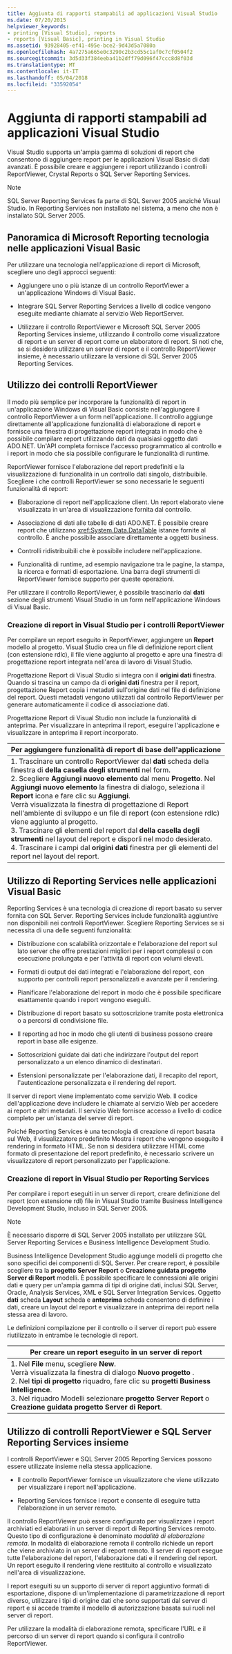 ```yaml
---
title: Aggiunta di rapporti stampabili ad applicazioni Visual Studio
ms.date: 07/20/2015
helpviewer_keywords:
- printing [Visual Studio], reports
- reports [Visual Basic], printing in Visual Studio
ms.assetid: 93928405-ef41-495e-bce2-9d43d5a7080a
ms.openlocfilehash: 4a7275a665e0c3290c2b3cd55c1af0c7cf0504f2
ms.sourcegitcommit: 3d5d33f384eeba41b2dff79d096f47ccc8d8f03d
ms.translationtype: MT
ms.contentlocale: it-IT
ms.lasthandoff: 05/04/2018
ms.locfileid: "33592054"
---
```

# <a name="adding-printable-reports-to-visual-studio-applications"></a>Aggiunta di rapporti stampabili ad applicazioni Visual Studio
Visual Studio supporta un'ampia gamma di soluzioni di report che consentono di aggiungere report per le applicazioni Visual Basic di dati avanzati. È possibile creare e aggiungere i report utilizzando i controlli ReportViewer, Crystal Reports o SQL Server Reporting Services.  
  
> [!NOTE]
>  SQL Server Reporting Services fa parte di SQL Server 2005 anziché Visual Studio. In Reporting Services non installato nel sistema, a meno che non è installato SQL Server 2005.  
  
## <a name="overview-of-microsoft-reporting-technology-in-visual-basic-applications"></a>Panoramica di Microsoft Reporting tecnologia nelle applicazioni Visual Basic  
 Per utilizzare una tecnologia nell'applicazione di report di Microsoft, scegliere uno degli approcci seguenti:  
  
-   Aggiungere uno o più istanze di un controllo ReportViewer a un'applicazione Windows di Visual Basic.  
  
-   Integrare SQL Server Reporting Services a livello di codice vengono eseguite mediante chiamate al servizio Web ReportServer.  
  
-   Utilizzare il controllo ReportViewer e Microsoft SQL Server 2005 Reporting Services insieme, utilizzando il controllo come visualizzatore di report e un server di report come un elaboratore di report. Si noti che, se si desidera utilizzare un server di report e il controllo ReportViewer insieme, è necessario utilizzare la versione di SQL Server 2005 Reporting Services.  
  
## <a name="using-reportviewer-controls"></a>Utilizzo dei controlli ReportViewer  
 Il modo più semplice per incorporare la funzionalità di report in un'applicazione Windows di Visual Basic consiste nell'aggiungere il controllo ReportViewer a un form nell'applicazione. Il controllo aggiunge direttamente all'applicazione funzionalità di elaborazione di report e fornisce una finestra di progettazione report integrata in modo che è possibile compilare report utilizzando dati da qualsiasi oggetto dati ADO.NET. Un'API completa fornisce l'accesso programmatico al controllo e i report in modo che sia possibile configurare le funzionalità di runtime.  
  
 ReportViewer fornisce l'elaborazione del report predefiniti e la visualizzazione di funzionalità in un controllo dati singolo, distribuibile. Scegliere i che controlli ReportViewer se sono necessarie le seguenti funzionalità di report:  
  
-   Elaborazione di report nell'applicazione client. Un report elaborato viene visualizzata in un'area di visualizzazione fornita dal controllo.  
  
-   Associazione di dati alle tabelle di dati ADO.NET. È possibile creare report che utilizzano <xref:System.Data.DataTable> istanze fornite al controllo. È anche possibile associare direttamente a oggetti business.  
  
-   Controlli ridistribuibili che è possibile includere nell'applicazione.  
  
-   Funzionalità di runtime, ad esempio navigazione tra le pagine, la stampa, la ricerca e formati di esportazione. Una barra degli strumenti di ReportViewer fornisce supporto per queste operazioni.  
  
 Per utilizzare il controllo ReportViewer, è possibile trascinarlo dal **dati** sezione degli strumenti Visual Studio in un form nell'applicazione Windows di Visual Basic.  
  
### <a name="creating-reports-in-visual-studio-for-reportviewer-controls"></a>Creazione di report in Visual Studio per i controlli ReportViewer  
 Per compilare un report eseguito in ReportViewer, aggiungere un **Report** modello al progetto. Visual Studio crea un file di definizione report client (con estensione rdlc), il file viene aggiunto al progetto e apre una finestra di progettazione report integrata nell'area di lavoro di Visual Studio.  
  
 Progettazione Report di Visual Studio si integra con il **origini dati** finestra. Quando si trascina un campo da di **origini dati** finestra per il report, progettazione Report copia i metadati sull'origine dati nel file di definizione del report. Questi metadati vengono utilizzati dal controllo ReportViewer per generare automaticamente il codice di associazione dati.  
  
 Progettazione Report di Visual Studio non include la funzionalità di anteprima. Per visualizzare in anteprima il report, eseguire l'applicazione e visualizzare in anteprima il report incorporato.  
  
|Per aggiungere funzionalità di report di base dell'applicazione|  
|---|    
|1.  Trascinare un controllo ReportViewer dal **dati** scheda della finestra di **della casella degli strumenti** nel form.<br />2.  Scegliere **Aggiungi nuovo elemento** dal menu **Progetto**. Nel **Aggiungi nuovo elemento** la finestra di dialogo, seleziona il **Report** icona e fare clic su **Aggiungi**.<br />     Verrà visualizzata la finestra di progettazione di Report nell'ambiente di sviluppo e un file di report (con estensione rdlc) viene aggiunto al progetto.<br />3.  Trascinare gli elementi del report dal **della casella degli strumenti** nel layout del report e disporli nel modo desiderato.<br />4.  Trascinare i campi dal **origini dati** finestra per gli elementi del report nel layout del report.|  
  
## <a name="using-reporting-services-in-visual-basic-applications"></a>Utilizzo di Reporting Services nelle applicazioni Visual Basic  
 Reporting Services è una tecnologia di creazione di report basato su server fornita con SQL Server. Reporting Services include funzionalità aggiuntive non disponibili nei controlli ReportViewer. Scegliere Reporting Services se si necessita di una delle seguenti funzionalità:  
  
-   Distribuzione con scalabilità orizzontale e l'elaborazione del report sul lato server che offre prestazioni migliori per i report complessi o con esecuzione prolungata e per l'attività di report con volumi elevati.  
  
-   Formati di output dei dati integrati e l'elaborazione del report, con supporto per controlli report personalizzati e avanzate per il rendering.  
  
-   Pianificare l'elaborazione del report in modo che è possibile specificare esattamente quando i report vengono eseguiti.  
  
-   Distribuzione di report basato su sottoscrizione tramite posta elettronica o a percorsi di condivisione file.  
  
-   Il reporting ad hoc in modo che gli utenti di business possono creare report in base alle esigenze.  
  
-   Sottoscrizioni guidate dai dati che indirizzare l'output del report personalizzato a un elenco dinamico di destinatari.  
  
-   Estensioni personalizzate per l'elaborazione dati, il recapito del report, l'autenticazione personalizzata e il rendering del report.  
  
 Il server di report viene implementato come servizio Web. Il codice dell'applicazione deve includere le chiamate al servizio Web per accedere ai report e altri metadati. Il servizio Web fornisce accesso a livello di codice completo per un'istanza del server di report.  
  
 Poiché Reporting Services è una tecnologia di creazione di report basata sul Web, il visualizzatore predefinito Mostra i report che vengono eseguito il rendering in formato HTML. Se non si desidera utilizzare HTML come formato di presentazione del report predefinito, è necessario scrivere un visualizzatore di report personalizzato per l'applicazione.  
  
### <a name="creating-reports-in-visual-studio-for-reporting-services"></a>Creazione di report in Visual Studio per Reporting Services  
 Per compilare i report eseguiti in un server di report, creare definizione del report (con estensione rdl) file in Visual Studio tramite Business Intelligence Development Studio, incluso in SQL Server 2005.  
  
> [!NOTE]
>  È necessario disporre di SQL Server 2005 installato per utilizzare SQL Server Reporting Services e Business Intelligence Development Studio.  
  
 Business Intelligence Development Studio aggiunge modelli di progetto che sono specifici dei componenti di SQL Server. Per creare report, è possibile scegliere tra la **progetto Server Report** o **Creazione guidata progetto Server di Report** modelli. È possibile specificare le connessioni alle origini dati e query per un'ampia gamma di tipi di origine dati, inclusi SQL Server, Oracle, Analysis Services, XML e SQL Server Integration Services. Oggetto **dati** scheda **Layout** scheda e **anteprima** scheda consentono di definire i dati, creare un layout del report e visualizzare in anteprima dei report nella stessa area di lavoro.  
  
 Le definizioni compilazione per il controllo o il server di report può essere riutilizzato in entrambe le tecnologie di report.  
  
|Per creare un report eseguito in un server di report|  
|---|    
|1.  Nel **File** menu, scegliere **New**.<br />     Verrà visualizzata la finestra di dialogo **Nuovo progetto** .<br />2.  Nel **tipi di progetto** riquadro, fare clic su **progetti Business Intelligence**.<br />3.  Nel riquadro Modelli selezionare **progetto Server Report** o **Creazione guidata progetto Server di Report**.|  
  
## <a name="using-reportviewer-controls-and-sql-server-reporting-services-together"></a>Utilizzo di controlli ReportViewer e SQL Server Reporting Services insieme  
 I controlli ReportViewer e SQL Server 2005 Reporting Services possono essere utilizzate insieme nella stessa applicazione.  
  
-   Il controllo ReportViewer fornisce un visualizzatore che viene utilizzato per visualizzare i report nell'applicazione.  
  
-   Reporting Services fornisce i report e consente di eseguire tutta l'elaborazione in un server remoto.  
  
 Il controllo ReportViewer può essere configurato per visualizzare i report archiviati ed elaborati in un server di report di Reporting Services remoto. Questo tipo di configurazione è denominato *modalità di elaborazione remota*. In modalità di elaborazione remota il controllo richiede un report che viene archiviato in un server di report remoto. Il server di report esegue tutte l'elaborazione del report, l'elaborazione dati e il rendering del report. Un report eseguito il rendering viene restituito al controllo e visualizzato nell'area di visualizzazione.  
  
 I report eseguiti su un supporto di server di report aggiuntivo formati di esportazione, dispone di un'implementazione di parametrizzazione di report diverso, utilizzare i tipi di origine dati che sono supportati dal server di report e si accede tramite il modello di autorizzazione basata sui ruoli nel server di report.  
  
 Per utilizzare la modalità di elaborazione remota, specificare l'URL e il percorso di un server di report quando si configura il controllo ReportViewer.
